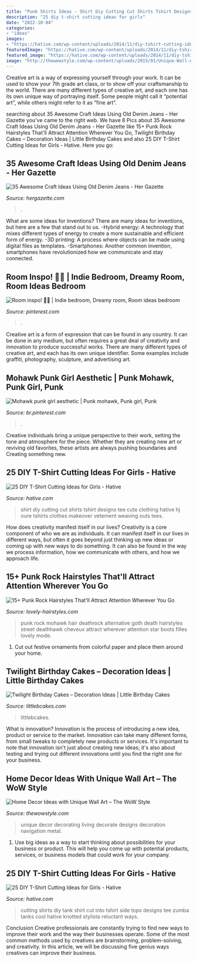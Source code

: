 ```yaml
---
title: "Punk Shirts Ideas - Shirt Diy Cutting Cut Shirts Tshirt Designs Tee Cute Clothing Hative Hj Oure Tshirts Clothes Makeover Vetement Weaving Outs Tees"
description: "25 diy t-shirt cutting ideas for girls"
date: "2022-10-04"
categories:
- "ideas"
images:
- "https://hative.com/wp-content/uploads/2014/11/diy-tshirt-cutting-ideas/22-cutting-shirts-into-tank-tops.jpg"
featuredImage: "https://hative.com/wp-content/uploads/2014/11/diy-tshirt-cutting-ideas/8-diy-t-shirt-cut.jpg"
featured_image: "https://hative.com/wp-content/uploads/2014/11/diy-tshirt-cutting-ideas/8-diy-t-shirt-cut.jpg"
image: "http://thewowstyle.com/wp-content/uploads/2015/01/Unique-Wall-Art..jpg"
---
```



Creative art is a way of expressing yourself through your work. It can be used to show your 7th grade art class, or to show off your craftsmanship to the world. There are many different types of creative art, and each one has its own unique way of portraying itself. Some people might call it “potential art”, while others might refer to it as “fine art”.

	

		
searching about 35 Awesome Craft Ideas Using Old Denim Jeans - Her Gazette you've came to the right web. We have 8 Pics about 35 Awesome Craft Ideas Using Old Denim Jeans - Her Gazette like 15+ Punk Rock Hairstyles That&#039;ll Attract Attention Wherever You Go, Twilight Birthday Cakes – Decoration Ideas | Little Birthday Cakes and also 25 DIY T-Shirt Cutting Ideas for Girls - Hative. Here you go:
		
    
## 35 Awesome Craft Ideas Using Old Denim Jeans - Her Gazette

<img loading=lazy src="https://www.hergazette.com/wp-content/uploads/2020/01/Craft-Ideas-Using-Old-Denim-Jeans-3-1.jpg" onerror="this.onerror=null;this.src='https://tse1.mm.bing.net/th?id=OIP.O2HljGyjcBPffBt-YLKGBQHaK_&amp;pid=15.1';" alt="35 Awesome Craft Ideas Using Old Denim Jeans - Her Gazette">

_Source: hergazette.com_

>. 

	

What are some ideas for inventions?
There are many ideas for inventions, but here are a few that stand out to us. 
-Hybrid energy: A technology that mixes different types of energy to create a more sustainable and efficient form of energy.
-3D printing: A process where objects can be made using digital files as templates.
-Smartphones: Another common invention, smartphones have revolutionized how we communicate and stay connected.

    
## Room Inspo! 🍃🐸 | Indie Bedroom, Dreamy Room, Room Ideas Bedroom

<img loading=lazy src="https://i.pinimg.com/736x/ce/5f/c4/ce5fc4201d9d22fb7e0dcbc6267df5dc.jpg" onerror="this.onerror=null;this.src='https://tse4.mm.bing.net/th?id=OIP.YmaP4DSSo0kc3r0Gqs-SbgHaNJ&amp;pid=15.1';" alt="Room inspo! 🍃🐸 | Indie bedroom, Dreamy room, Room ideas bedroom">

_Source: pinterest.com_

>. 

	

Creative art is a form of expression that can be found in any country. It can be done in any medium, but often requires a great deal of creativity and innovation to produce successful works. There are many different types of creative art, and each has its own unique identifier. Some examples include graffiti, photography, sculpture, and advertising art.

    
## Mohawk Punk Girl Aesthetic | Punk Mohawk, Punk Girl, Punk

<img loading=lazy src="https://i.pinimg.com/736x/2e/48/b3/2e48b3948dec05783a7d688ec876c161.jpg" onerror="this.onerror=null;this.src='https://tse1.mm.bing.net/th?id=OIP.Xjgi-s7E_Z4e10aRNKggagHaPo&amp;pid=15.1';" alt="Mohawk punk girl aesthetic | Punk mohawk, Punk girl, Punk">

_Source: br.pinterest.com_

>. 

	

Creative individuals bring a unique perspective to their work, setting the tone and atmosphere for the piece. Whether they are creating new art or reviving old favorites, these artists are always pushing boundaries and Creating something new.

    
## 25 DIY T-Shirt Cutting Ideas For Girls - Hative

<img loading=lazy src="https://hative.com/wp-content/uploads/2014/11/diy-tshirt-cutting-ideas/8-diy-t-shirt-cut.jpg" onerror="this.onerror=null;this.src='https://tse4.mm.bing.net/th?id=OIP.lAqm5suao2-fk3kSm47Z0gHaKB&amp;pid=15.1';" alt="25 DIY T-Shirt Cutting Ideas for Girls - Hative">

_Source: hative.com_

>shirt diy cutting cut shirts tshirt designs tee cute clothing hative hj oure tshirts clothes makeover vetement weaving outs tees. 

	

How does creativity manifest itself in our lives?
Creativity is a core component of who we are as individuals. It can manifest itself in our lives in different ways, but often it goes beyond just thinking up new ideas or coming up with new ways to do something. It can also be found in the way we process information, how we communicate with others, and how we approach life.

    
## 15+ Punk Rock Hairstyles That&#039;ll Attract Attention Wherever You Go

<img loading=lazy src="https://www.lovely-hairstyles.com/wp-content/uploads/2020/03/10-lovely-hairstyles.com-punk-rock-hair-1103202090210.jpg" onerror="this.onerror=null;this.src='https://tse1.mm.bing.net/th?id=OIP.If-ROhvx2fZDFZmEE4W3zgHaLb&amp;pid=15.1';" alt="15+ Punk Rock Hairstyles That&#039;ll Attract Attention Wherever You Go">

_Source: lovely-hairstyles.com_

>punk rock mohawk hair deathrock alternative goth death hairstyles street deathhawk cheveux attract wherever attention star boots filles lovely mode. 

	

1. Cut out festive ornaments from colorful paper and place them around your home.

    
## Twilight Birthday Cakes – Decoration Ideas | Little Birthday Cakes

<img loading=lazy src="https://www.littlebcakes.com/wp-content/uploads/2014/01/Twilight-Cake.jpg" onerror="this.onerror=null;this.src='https://tse1.mm.bing.net/th?id=OIP.GLnlGku0do60_6WTJn9z1QHaKr&amp;pid=15.1';" alt="Twilight Birthday Cakes – Decoration Ideas | Little Birthday Cakes">

_Source: littlebcakes.com_

>littlebcakes. 

	

What is innovation?
Innovation is the process of introducing a new idea, product or service to the market. Innovation can take many different forms, from small tweaks to completely new products or services. It's important to note that innovation isn't just about creating new ideas; it's also about testing and trying out different innovations until you find the right one for your business.

    
## Home Decor Ideas With Unique Wall Art – The WoW Style

<img loading=lazy src="http://thewowstyle.com/wp-content/uploads/2015/01/Unique-Wall-Art..jpg" onerror="this.onerror=null;this.src='https://tse3.mm.bing.net/th?id=OIP.uaqIhHcpRnOlY4d2rh0jHQAAAA&amp;pid=15.1';" alt="Home Decor Ideas with Unique Wall Art – The WoW Style">

_Source: thewowstyle.com_

>unique decor decorating living decorate designs decoration navigation metal. 

	

1. Use big ideas as a way to start thinking about possibilities for your business or product. This will help you come up with potential products, services, or business models that could work for your company. 

    
## 25 DIY T-Shirt Cutting Ideas For Girls - Hative

<img loading=lazy src="https://hative.com/wp-content/uploads/2014/11/diy-tshirt-cutting-ideas/22-cutting-shirts-into-tank-tops.jpg" onerror="this.onerror=null;this.src='https://tse3.mm.bing.net/th?id=OIP.ligGZPDzb2KKBMl05sedxgHaLJ&amp;pid=15.1';" alt="25 DIY T-Shirt Cutting Ideas for Girls - Hative">

_Source: hative.com_

>cutting shirts diy tank shirt cut into tshirt side tops designs tee zumba tanks cool hative knotted stylista reluctant ways. 

	

Conclusion
Creative professionals are constantly trying to find new ways to improve their work and the way their businesses operate. Some of the most common methods used by creatives are brainstorming, problem-solving, and creativity. In this article, we will be discussing five genius ways creatives can improve their business.


